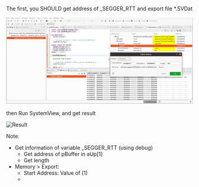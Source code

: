 The first, you SHOULD get address of _SEGGER_RTT and export file *.SVDat

![GET SEGGER RTT](./SVDat/Get_SEGGER_RTT.PNG)

then Run SystemView, and get result

![Result](./SVDat/SystemView_noOS.PNG)

Note:
- Get information of variable _SEGGER_RTT (using debug)
  + Get address of pBuffer in aUp[1]
  + Get length
- Memory > Export:
  + Start Address: Value of (1)
  +
